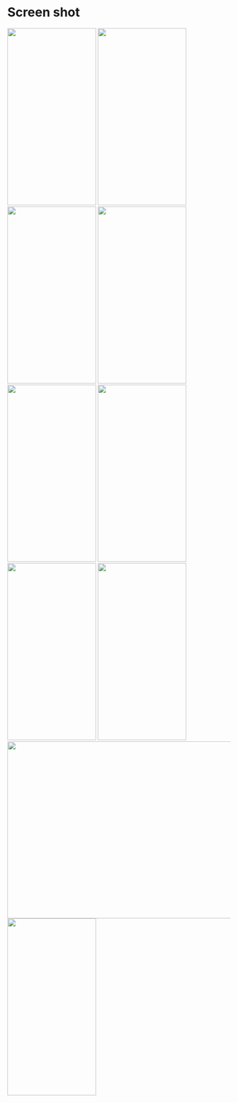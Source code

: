 # Screen shot

<img src = "https://user-images.githubusercontent.com/53982895/136988492-2d9d1556-1299-40a4-ae2a-00f6aa867fb4.png" width = "200" height = "400"> <img src = "https://user-images.githubusercontent.com/53982895/136988515-b48c469a-6cee-4170-9c95-be440a6acdd8.png" width = "200" height = "400"> 
<img src = "https://user-images.githubusercontent.com/53982895/136988552-50371873-b949-45a4-8017-08eb2d476bdf.png" width = "200" height = "400"> <img src = "https://user-images.githubusercontent.com/53982895/136988573-5ddd9144-3263-415a-939c-e7a286754645.png" width = "200" height = "400">
<img src = "https://user-images.githubusercontent.com/53982895/136988587-5ab4d19a-f4ab-45d0-9f6e-8fa330d33d31.png" width = "200" height = "400"> <img src = "https://user-images.githubusercontent.com/53982895/136988608-99356cbd-f824-4c7e-b3d8-d1179f682306.png" width = "200" height = "400"> 
<img src = "https://user-images.githubusercontent.com/53982895/136988627-bc93546b-e8dd-48ba-b839-336d84c15627.png" width = "200" height = "400"> <img src = "https://user-images.githubusercontent.com/53982895/136988641-31e9ae43-7179-432b-b8bf-96f9a2a2f657.png" width = "200" height = "400">
<img src = "https://user-images.githubusercontent.com/53982895/136988178-5d6cbb44-fe26-4192-bf5c-f3fc30521022.png" width = "700" height = "400"> <img src = "https://user-images.githubusercontent.com/53982895/136988430-c7aff41e-20e4-4e6e-a156-67041d1c9b3b.png" width = "200" height = "400">
